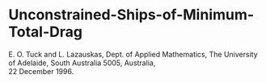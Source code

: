 # Unconstrained-Ships-of-Minimum-Total-Drag
E. O. Tuck and L. Lazauskas, 
Dept. of Applied Mathematics, 
The University of Adelaide, 
South Australia 5005, Australia,  
22 December 1996. 
